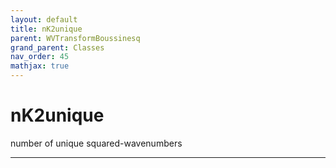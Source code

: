 ```yaml
---
layout: default
title: nK2unique
parent: WVTransformBoussinesq
grand_parent: Classes
nav_order: 45
mathjax: true
---
```


#  nK2unique

number of unique squared-wavenumbers


---

